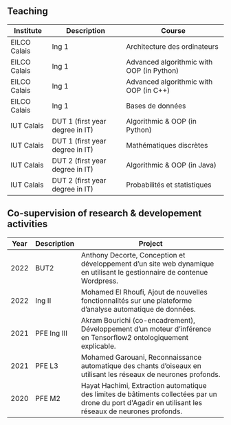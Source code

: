 ## Teaching

| Institute | Description | Course|
| ------ | ----------- |----------- |
| EILCO Calais | Ing 1 |Architecture des ordinateurs
| EILCO Calais | Ing 1 |Advanced algorithmic with OOP (in Python)
| EILCO Calais | Ing 1 |Advanced algorithmic with OOP (in C++)
| EILCO Calais | Ing 1 |Bases de données
| IUT Calais | DUT 1 (first year degree in IT) |Algorithmic & OOP (in Python)
| IUT Calais   | DUT 1 (first year degree in IT) |Mathématiques discrètes
| IUT Calais    | DUT 2 (first year degree in IT) |Algorithmic & OOP (in Java)
| IUT Calais    | DUT 2 (first year degree in IT) |Probabilités et statistiques


## Co-supervision of research & developement activities

| Year | Description | Project|
| ------ | ----------- |----------- |
| 2022 | BUT2 |Anthony Decorte, Conception et développement d’un site web dynamique en utilisant le gestionnaire de contenue Wordpress.
|2022 | Ing II |Mohamed El Rhoufi, Ajout de nouvelles fonctionnalités sur une plateforme d’analyse automatique de données.
| 2021 | PFE Ing III |Akram Bourichi (co-encadrement), Développement d’un moteur d’inférence en Tensorflow2 ontologiquement explicable.
| 2021 | PFE L3 |Mohamed Garouani, Reconnaissance automatique des chants d’oiseaux en utilisant les réseaux de neurones profonds.
| 2020 | PFE M2 |Hayat Hachimi, Extraction automatique des limites de bâtiments collectées par un drone du port d'Agadir en utilisant les réseaux de neurones profonds.
